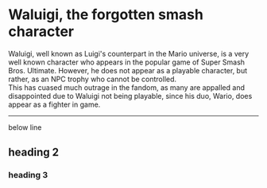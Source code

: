 # Waluigi, the forgotten smash character
Waluigi, well known as Luigi's counterpart in the Mario universe, is a very well known character who appears in the popular game of Super Smash Bros. Ultimate. However, he does not appear as a playable character, but rather, as an NPC trophy who cannot be controlled.
<br >
This has cuased much outrage in the fandom, as many are appalled and disappointed due to Waluigi not being playable, since his duo, Wario, does appear as a fighter in game. 
<hr >
below line

## heading 2

### heading 3
